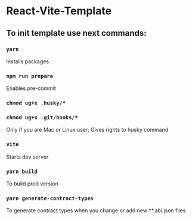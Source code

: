 # React-Vite-Template

## To init template use next commands:

### `yarn`
Installs packages

### `npm run prepare`
Enables pre-commit

### `chmod ug+x .husky/*`
### `chmod ug+x .git/hooks/*`
Only if you are Mac or Linux user: Gives rights to husky command

### `vite`
Starts dev server

### `yarn build`
To build prod version

### `yarn generate-contract-types`
To generate contract types when you change or add new **.abi.json files

